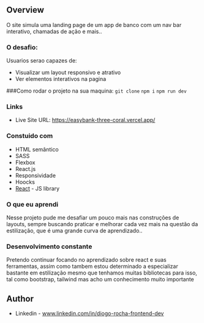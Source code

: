 ## Overview

O site simula uma landing page de um app de banco com um nav bar interativo, chamadas de ação e mais..

### O desafio:

Usuarios serao capazes de:

- Visualizar um layout responsivo e atrativo
- Ver elementos interativos na pagina

###Como rodar o projeto na sua maquina:
```git clone```
```npm i```
```npm run dev```

### Links

- Live Site URL: https://easybank-three-coral.vercel.app/

### Constuido com

- HTML semântico
- SASS
- Flexbox
- React.js
- Responsividade
- Hoocks
- [React](https://reactjs.org/) - JS library

### O que eu aprendi

Nesse projeto pude me desafiar um pouco mais nas construções de layouts, sempre buscando praticar e melhorar cada vez mais na questão da estilização, que é uma grande curva de aprendizado..

### Desenvolvimento constante

Pretendo continuar focando no aprendizado sobre react e suas ferramentas, assim como tambem estou determinado a especializar bastante em estilização mesmo que tenhamos muitas bibliotecas para isso, tal como bootstrap, tailwind mas acho um conhecimento muito importante


## Author

- Linkedin - www.linkedin.com/in/diogo-rocha-frontend-dev
